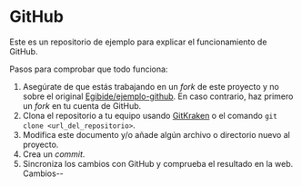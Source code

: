 # GitHub

Este es un repositorio de ejemplo para explicar el funcionamiento de GitHub.

Pasos para comprobar que todo funciona:

1. Asegúrate de que estás trabajando en un *fork* de este proyecto y no sobre el original [Egibide/ejemplo-github](https://github.com/Egibide/ejemplo-github). En caso contrario, haz primero un *fork* en tu cuenta de GitHub.
2. Clona el repositorio a tu equipo usando [GitKraken](https://www.gitkraken.com/) o el comando `git clone <url_del_repositorio>`.
3. Modifica este documento y/o añade algún archivo o directorio nuevo al proyecto.
4. Crea un *commit*.
5. Sincroniza los cambios con GitHub y comprueba el resultado en la web.
Cambios--